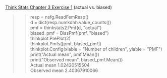 [Think Stats Chapter 3 Exercise 1](http://greenteapress.com/thinkstats2/html/thinkstats2004.html#toc31) (actual vs. biased)

>> resp = nsfg.ReadFemResp()  
d = dict(resp.numkdhh.value_counts())  
pmf = thinkstats2.Pmf(d, "actual")  
biased_pmf = BiasPmf(pmf, "biased")  
thinkplot.PrePlot(2)  
thinkplot.Pmfs([pmf, biased_pmf])  
thinkplot.Config(xlable = "Number of children", ylable = "PMF")  
print("Actual mean", pmf.Mean())  
print("Observed mean", biased_pmf.Mean())  
Actual mean 1.02420515504  
Observed mean 2.40367910066 

